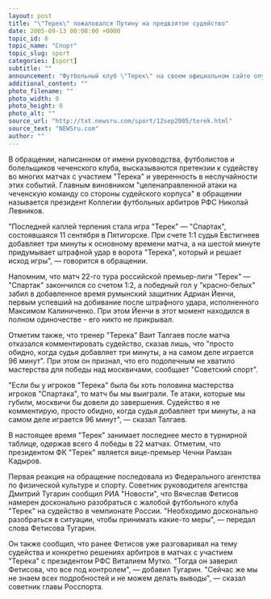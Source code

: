 ```yaml
---
layout: post
title: "\"Терек\" пожаловался Путину на предвзятое судейство"
date: 2005-09-13 00:00:00 +0000
topic_id: 6
topic_name: "Спорт"
topic_slug: sport
categories: [sport]
subtitle: ""
announcement: "Футбольный клуб \"Терек\" на своем официальном сайте опубликовал обращение к президенту РФ Владимиру Путину, в котором утверждает, что клуб из Чеченской республики целенаправленно пытаются вытеснить из российской футбольной премьер-лиги при помощи необъективного судейства. Копия обращения направлена главе Федерального агентства по физкультуре и спорту Вячеславу Фетисову и президенту Российского футбольного союза Виталию Мутко."
additional_content: ""
photo_filename: ""
photo_width: 0
photo_height: 0
photo_alt: ""
source_url: "http://txt.newsru.com/sport/12sep2005/terek.html"
source_text: "NEWSru.com"
author: ""
---
```

В обращении, написанном от имени руководства, футболистов и болельщиков чеченского клуба, высказываются претензии к судейству во многих матчах с участием "Терека" и уверенность в неслучайности этих событий. Главным виновником "целенаправленной атаки на чеченскую команду со стороны судейского корпуса" в обращении называется президент Коллегии футбольных арбитров РФС Николай Левников.

"Последней каплей терпения стала игра "Терек" &mdash; "Спартак", состоявшаяся 11 сентября в Пятигорске. При счете 1:1 судья Евстигнеев добавляет три минуты к основному времени матча, а на шестой минуте придумывает штрафной удар в ворота "Терека", который и решает исход игры", &mdash; говорится в обращении.

Напомним, что матч 22-го тура российской премьер-лиги "Терек" &mdash; "Спартак" закончился со счетом 1:2, а победный гол у "красно-белых" забил в добавленное время румынский защитник Адриан Йенчи, первым успевший на добивание после штрафного удара, исполненного Максимом Калиниченко. При этом Йенчи в этот момент находился в полном одиночестве - его никто не прикрывал.

Отметим также, что тренер "Терека" Ваит Талгаев после матча отказался комментировать судейство, сказав лишь, что "просто обидно, когда судья добавляет три минуты, а на самом деле играется 96 минут". При этом он признал, что его подопечным не хватило мастерства для победы над москвичами, сообщает "Советский спорт".

"Если бы у игроков "Терека" была бы хоть половина мастерства игроков "Спартака", то матч бы мы выиграли. Те атаки, которые мы губили, москвичи бы довели до завершения. Судейство я не комментирую, просто обидно, когда судья добавляет три минуты, а на самом деле играется 96 минут", &mdash; сказал Талгаев.

В настоящее время "Терек" занимает последнее место в турнирной таблице, одержав всего 4 победы в 22 матчах. Отметим, что президентом ФК "Терек" является вице-премьер Чечни Рамзан Кадыров.

Первая реакция на обращение последовала из Федерального агентства по физической культуре и спорту. Советник руководителя агентства Дмитрий Тугарин сообщил РИА "Новости", что Вячеслав Фетисов намерен досконально разобраться с жалобой футбольного клуба "Терек" на судейство в чемпионате России. "Необходимо досконально разобраться в ситуации, чтобы принимать какие-то меры", &mdash; передал слова Фетисова Тугарин.

Он также сообщил, что ранее Фетисов уже разговаривал на тему судейства и конкретно решениях арбитров в матчах с участием "Терека" с президентом РФС Виталием Мутко. "Тогда он заверил Фетисова, что все под контролем", &mdash; добавил Тугарин. "Сейчас же мы не знаем всех подробностей и не можем делать выводы", &mdash; сказал советник главы Росспорта.
